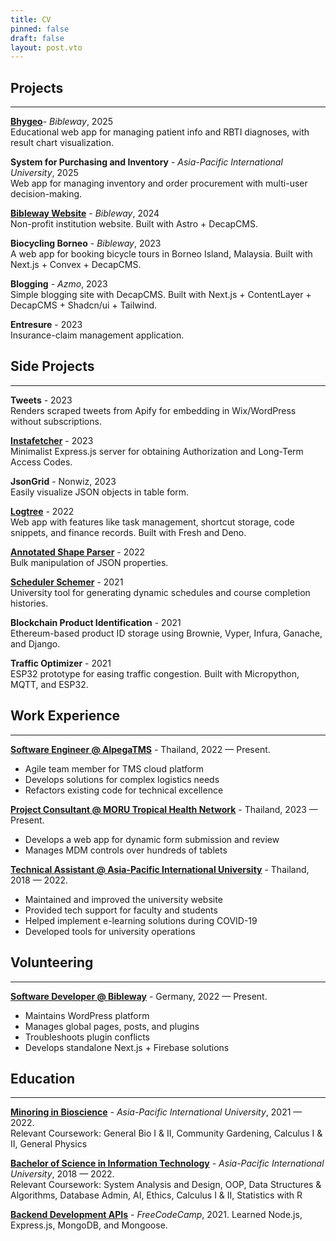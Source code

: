 ```yaml
---
title: CV
pinned: false
draft: false
layout: post.vto
---
```

## Projects
---
[**Bhygeo**](https://bhygeo.bibleway.de/)- *Bibleway*,  2025 \
Educational web app for managing patient info and RBTI diagnoses, with result chart visualization.

**System for Purchasing and Inventory** - *Asia-Pacific International University*, 2025\
Web app for managing inventory and order procurement with multi-user decision-making.

**[Bibleway Website](https://www.bibleway.de/en)** - *Bibleway*, 2024\
Non-profit institution website. Built with Astro + DecapCMS.

**Biocycling Borneo** - *Bibleway*, 2023\
A web app for booking bicycle tours in Borneo Island, Malaysia. Built with Next.js + Convex + DecapCMS.

**Blogging** - *Azmo*, 2023\
Simple blogging site with DecapCMS. Built with Next.js + ContentLayer + DecapCMS + Shadcn/ui + Tailwind.

**Entresure** - 2023\
Insurance-claim management application.
  
  
## Side Projects
---

**Tweets** - 2023\
Renders scraped tweets from Apify for embedding in Wix/WordPress without subscriptions.

**[Instafetcher](https://github.com/nonwiz/instafetcher)** - 2023\
Minimalist Express.js server for obtaining Authorization and Long-Term Access Codes.

**JsonGrid** - Nonwiz, 2023\
Easily visualize JSON objects in table form.

**[Logtree](https://github.com/nonwiz/logtree)** - 2022\
Web app with features like task management, shortcut storage, code snippets, and finance records. Built with Fresh and Deno.

**[Annotated Shape Parser](https://alp.nonwiz.dev/)** - 2022\
Bulk manipulation of JSON properties.

**[Scheduler Schemer](https://github.com/nonwiz/scheduleschemer)** - 2021\
University tool for generating dynamic schedules and course completion histories.

**Blockchain Product Identification** - 2021\
Ethereum-based product ID storage using Brownie, Vyper, Infura, Ganache, and Django.

**Traffic Optimizer** - 2021\
ESP32 prototype for easing traffic congestion. Built with Micropython, MQTT, and ESP32.


## Work Experience
---

**[Software Engineer @ AlpegaTMS](https://www.alpegagroup.com/en/)** - Thailand, 2022 — Present. 

- Agile team member for TMS cloud platform
- Develops solutions for complex logistics needs
- Refactors existing code for technical excellence

**[Project Consultant @ MORU Tropical Health Network](https://www.tropmedres.ac)** - Thailand, 2023 — Present. 

- Develops a web app for dynamic form submission and review
- Manages MDM controls over hundreds of tablets

**[Technical Assistant @ Asia-Pacific International University](http://www.apiu.edu)** - Thailand, 2018 — 2022. 

- Maintained and improved the university website
- Provided tech support for faculty and students
- Helped implement e-learning solutions during COVID-19
- Developed tools for university operations


## Volunteering
---

**[Software Developer @ Bibleway](https://bibleway.de/)** - Germany, 2022 — Present. 
- Maintains WordPress platform
- Manages global pages, posts, and plugins
- Troubleshoots plugin conflicts
- Develops standalone Next.js + Firebase solutions


## Education
---

**[Minoring in Bioscience](https://apiu.edu)** - *Asia-Pacific International University*, 2021 — 2022.  
Relevant Coursework: General Bio I & II, Community Gardening, Calculus I & II, General Physics

**[Bachelor of Science in Information Technology](https://apiu.edu)** - *Asia-Pacific International University*, 2018 — 2022.  
Relevant Coursework: System Analysis and Design, OOP, Data Structures & Algorithms, Database Admin, AI, Ethics, Calculus I & II, Statistics with R

**[Backend Development APIs](https://www.freecodecamp.org/certification/nonwiz/back-end-development-and-apis)** - *FreeCodeCamp*, 2021.
Learned Node.js, Express.js, MongoDB, and Mongoose.